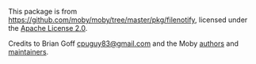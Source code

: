 This package is from https://github.com/moby/moby/tree/master/pkg/filenotify,
licensed under the [Apache License 2.0][license].

Credits to Brian Goff <cpuguy83@gmail.com> and the Moby
[authors][authors] and [maintainers][maintainers].


[authors]: https://github.com/moby/moby/blob/master/AUTHORS
[maintainers]: https://github.com/moby/moby/blob/master/MAINTAINERS
[license]: https://github.com/moby/moby/blob/master/LICENSE
